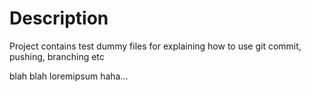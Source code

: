 # Description

Project contains test dummy files for explaining how to use git commit, pushing, branching etc

blah blah loremipsum haha...